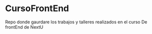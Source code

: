 # CursoFrontEnd

Repo donde gaurdare los trabajos y talleres realizados en el curso 
De frontEnd de NextU
